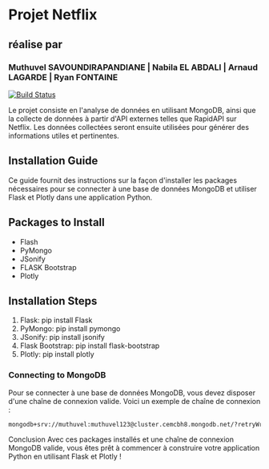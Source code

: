 # Projet Netflix 
## réalise par
###  Muthuvel SAVOUNDIRAPANDIANE | Nabila EL ABDALI | Arnaud LAGARDE | Ryan FONTAINE

[![Build Status](https://travis-ci.org/joemccann/dillinger.svg?branch=master)](https://travis-ci.org/joemccann/dillinger)

Le projet consiste en l'analyse de données en utilisant MongoDB, ainsi que la collecte de données à partir d'API externes telles que RapidAPI sur Netflix. Les données collectées seront ensuite utilisées pour générer des informations utiles et pertinentes.


## Installation Guide

Ce guide fournit des instructions sur la façon d'installer les packages nécessaires pour se connecter à une base de données MongoDB et utiliser Flask et Plotly dans une application Python.

## Packages to Install
- Flash
- PyMongo
- JSonify
- FLASK Bootstrap
- Plotly

## Installation Steps
1. Flask: pip install Flask
2. PyMongo: pip install pymongo
3. JSonify: pip install jsonify
4. Flask Bootstrap: pip install flask-bootstrap
5. Plotly: pip install plotly

### Connecting to MongoDB
Pour se connecter à une base de données MongoDB, vous devez disposer d'une chaîne de connexion valide. Voici un exemple de chaîne de connexion :
```sh
mongodb+srv://muthuvel:muthuvel123@cluster.cemcbh8.mongodb.net/?retryWrites=true&w=majority
```

Conclusion
Avec ces packages installés et une chaîne de connexion MongoDB valide, vous êtes prêt à commencer à construire votre application Python en utilisant Flask et Plotly !

